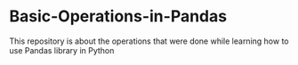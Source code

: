 # Basic-Operations-in-Pandas
This repository is about the operations that were done while learning how to use Pandas library in Python
